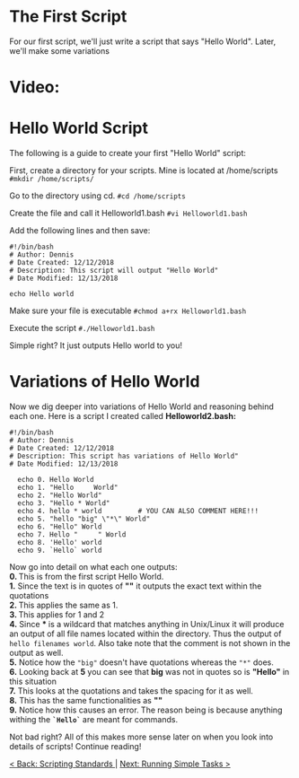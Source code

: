 # The First Script
For our first script, we'll just write a script that says "Hello World". Later, we'll make some variations
# Video:

# Hello World Script
The following is a guide to create your first "Hello World" script:

First, create a directory for your scripts. Mine is located at /home/scripts ```#mkdir /home/scripts/```

Go to the directory using cd. ```#cd /home/scripts```

Create the file and call it Helloworld1.bash ```#vi Helloworld1.bash```

Add the following lines and then save:

```
#!/bin/bash
# Author: Dennis
# Date Created: 12/12/2018
# Description: This script will output "Hello World"
# Date Modified: 12/13/2018

echo Hello world
```

Make sure your file is executable ```#chmod a+rx Helloworld1.bash```

Execute the script ```#./Helloworld1.bash```

Simple right? It just outputs Hello world to you!

# Variations of Hello World

Now we dig deeper into variations of Hello World and reasoning behind each one.
Here is a script I created called <b> Helloworld2.bash:</b>

```
#!/bin/bash
# Author: Dennis
# Date Created: 12/12/2018
# Description: This script has variations of Hello World"
# Date Modified: 12/13/2018

  echo 0. Hello World
  echo 1. "Hello     World"	      
  echo 2. "Hello World"
  echo 3. "Hello * World"
  echo 4. hello * world         # YOU CAN ALSO COMMENT HERE!!!
  echo 5. "hello "big" \"*\" World"
  echo 6. "Hello" World
  echo 7. Hello "     " World
  echo 8. 'Hello' world
  echo 9. `Hello` world
```
Now go into detail on what each one outputs: <br>
<b> 0. </b> This is from the first script Hello World.<br>
<b> 1.</b> Since the text is in quotes of <b>""</b> it outputs the exact text within the quotations<br>
<b> 2. </b> This applies the same as 1.<br>
<b> 3. </b>  This applies for 1 and 2<br>
<b>4.</b>  Since <b>* </b> is a wildcard that matches anything in Unix/Linux it will produce an output of all file names located within the directory. Thus the output of ```hello filenames world```. Also take note that the comment is not shown in the output as well.<br>
<b>5.</b> Notice how the ```"big"``` doesn't have quotations whereas the ```"*"``` does. <br>
<b>6.</b> Looking back at <b>5</b> you can see that <b>big</b> was not in quotes so is <b>"Hello"</b> in this situation<br>
<b>7.</b> This looks at the quotations and takes the spacing for it as well.<br>
<b>8.</b> This has the same functionalities as <b>""</b><br>
<b>9.</b> Notice how this causes an error. The reason being is because anything withing the <b>``` `Hello` ``` </b> are meant for commands.<br>

Not bad right? All of this makes more sense later on when you look into details of scripts! Continue reading!

[ < Back: Scripting Standards ](https://github.com/sxcdennis/basic-shell-scripting/blob/master/Scripting%20Standards.md) | [ Next: Running Simple Tasks >](https://github.com/sxcdennis/basic-shell-scripting/blob/master/Running%20Simple%20Tasks.md)
